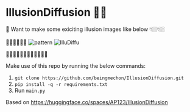 # IllusionDiffusion 🤩👀

💫 Want to make some exiciting illusion images like below 👇🏼👇🏼
<br />
<br />
🤯🤯🤯🤯🤯🤯
![pattern](https://github.com/beingmechon/IllusionDiffusion/assets/52150592/08cf88a7-2615-4a0d-9512-1d8d57334237)
![IlluDiffu](https://github.com/beingmechon/IllusionDiffusion/assets/52150592/cb72fdc1-7ac7-4b48-a023-a743bfbbc282)

🤔🤔🤔🤔🤔🤔🤔🤔🤔🤔🤔🤔

Make use of this repo by running the below commands:
1. `git clone https://github.com/beingmechon/IllusionDiffusion.git`
2. `pip install -q -r requirements.txt`
3. Run `main.py`

Based on https://huggingface.co/spaces/AP123/IllusionDiffusion
